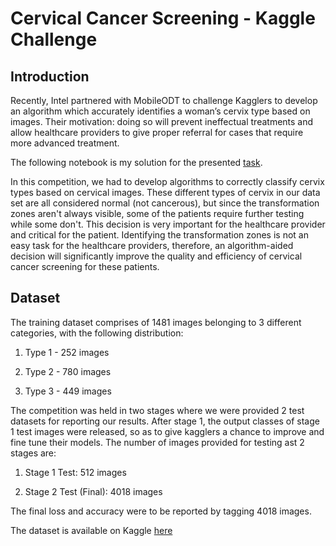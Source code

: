# Cervical Cancer Screening - Kaggle Challenge

## Introduction

Recently, Intel partnered with MobileODT to challenge Kagglers to develop an algorithm which accurately identifies a woman’s cervix type based on images. Their motivation: doing so will prevent ineffectual treatments and allow healthcare providers to give proper referral for cases that require more advanced treatment.

The following notebook is my solution for the presented [task](https://www.kaggle.com/c/intel-mobileodt-cervical-cancer-screening).

In this competition, we had to develop algorithms to correctly classify cervix types based on cervical images. These different types of cervix in our data set are all considered normal (not cancerous), but since the transformation zones aren't always visible, some of the patients require further testing while some don't. This decision is very important for the healthcare provider and critical for the patient. Identifying the transformation zones is not an easy task for the healthcare providers, therefore, an algorithm-aided decision will significantly improve the quality and efficiency of cervical cancer screening for these patients.

## Dataset
The training dataset comprises of 1481 images belonging to 3 different categories, with the following distribution:
  1. Type 1 - 252 images
  
  2. Type 2 - 780 images
  
  3. Type 3 - 449 images

The competition was held in two stages where we were provided 2 test datasets for reporting our results. After stage 1, the output classes of stage 1 test images were released, so as to give kagglers a chance to improve and fine tune their models. The number of images provided for testing ast 2 stages are:

  1. Stage 1 Test: 512 images

  2. Stage 2 Test (Final): 4018 images

The final loss and accuracy were to be reported by tagging 4018 images.

The dataset is available on Kaggle [here](https://www.kaggle.com/c/intel-mobileodt-cervical-cancer-screening/data)
